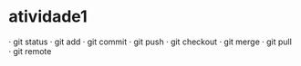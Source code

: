# atividade1
   · git status
   · git add
   · git commit
   · git push
   · git checkout
   · git merge
   · git pull
   · git remote
